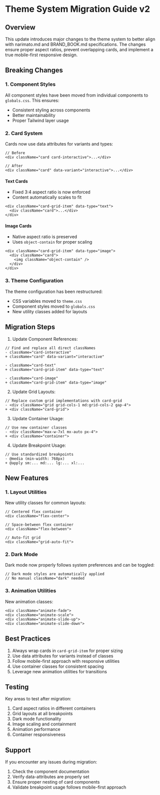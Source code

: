 # Theme System Migration Guide v2

## Overview

This update introduces major changes to the theme system to better align with narimato.md and BRAND_BOOK.md specifications. The changes ensure proper aspect ratios, prevent overlapping cards, and implement a true mobile-first responsive design.

## Breaking Changes

### 1. Component Styles

All component styles have been moved from individual components to `globals.css`. This ensures:
- Consistent styling across components
- Better maintainability
- Proper Tailwind layer usage

### 2. Card System

Cards now use data attributes for variants and types:

```tsx
// Before
<div className="card card-interactive">...</div>

// After
<div className="card" data-variant="interactive">...</div>
```

#### Text Cards
- Fixed 3:4 aspect ratio is now enforced
- Content automatically scales to fit
```tsx
<div className="card-grid-item" data-type="text">
  <div className="card">...</div>
</div>
```

#### Image Cards
- Native aspect ratio is preserved
- Uses `object-contain` for proper scaling
```tsx
<div className="card-grid-item" data-type="image">
  <div className="card">
    <img className="object-contain" />
  </div>
</div>
```

### 3. Theme Configuration

The theme configuration has been restructured:
- CSS variables moved to `theme.css`
- Component styles moved to `globals.css`
- New utility classes added for layouts

## Migration Steps

1. Update Component References:
```tsx
// Find and replace all direct classNames
- className="card-interactive"
+ className="card" data-variant="interactive"

- className="card-text"
+ className="card-grid-item" data-type="text"

- className="card-image"
+ className="card-grid-item" data-type="image"
```

2. Update Grid Layouts:
```tsx
// Replace custom grid implementations with card-grid
- <div className="grid grid-cols-1 md:grid-cols-2 gap-4">
+ <div className="card-grid">
```

3. Update Container Usage:
```tsx
// Use new container classes
- <div className="max-w-7xl mx-auto px-4">
+ <div className="container">
```

4. Update Breakpoint Usage:
```tsx
// Use standardized breakpoints
- @media (min-width: 768px)
+ @apply sm:... md:... lg:... xl:...
```

## New Features

### 1. Layout Utilities

New utility classes for common layouts:
```tsx
// Centered flex container
<div className="flex-center">

// Space-between flex container
<div className="flex-between">

// Auto-fit grid
<div className="grid-auto-fit">
```

### 2. Dark Mode

Dark mode now properly follows system preferences and can be toggled:
```tsx
// Dark mode styles are automatically applied
// No manual className="dark" needed
```

### 3. Animation Utilities

New animation classes:
```tsx
<div className="animate-fade">
<div className="animate-scale">
<div className="animate-slide-up">
<div className="animate-slide-down">
```

## Best Practices

1. Always wrap cards in `card-grid-item` for proper sizing
2. Use data attributes for variants instead of classes
3. Follow mobile-first approach with responsive utilities
4. Use container classes for consistent spacing
5. Leverage new animation utilities for transitions

## Testing

Key areas to test after migration:
1. Card aspect ratios in different containers
2. Grid layouts at all breakpoints
3. Dark mode functionality
4. Image scaling and containment
5. Animation performance
6. Container responsiveness

## Support

If you encounter any issues during migration:
1. Check the component documentation
2. Verify data-attributes are properly set
3. Ensure proper nesting of card components
4. Validate breakpoint usage follows mobile-first approach
